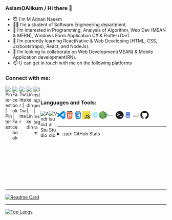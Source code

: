    ### AslamOAlikum / Hi there 🤝
- 😇 I'm M Adnan Naeem
- 🧑‍🎓 I’m a student of Software Engineering department.
- 👀 I’m interested in Programming, Analysis of Algorithm, Web Dev (MEAN & MERN), Windows Form Application C# & Flutter+Dart. 
- 🌱 I’m currently learning ReactNative & Web Developing (HTML, CSS, Js(bootstraps), React, and NodeJs).
- 💞️ I’m looking to collaborate on Web Development(MEAN) & Mobile Application development(RN).
- 📫 U can get in touch with me on the following platforms

### Connect with me:

[<img align="left" alt="Pinterest    | Pinterest" width="22px" src="https://cdn.jsdelivr.net/npm/simple-icons@3.13.0/icons/pinterest.svg" />][pinterest]
[<img align="left" alt="Facebook     | Facebook"  width="22px" src="https://cdn.jsdelivr.net/npm/simple-icons@3.13.0/icons/facebook.svg" />][facebook]
[<img align="left" alt="Twitter      | Twitter"   width="22px" src="https://cdn.jsdelivr.net/npm/simple-icons@v3/icons/twitter.svg" />][twitter]
[<img align="left" alt="LinkedIn     | LinkedIn"  width="22px" src="https://cdn.jsdelivr.net/npm/simple-icons@v3/icons/linkedin.svg" />][linkedin]
[<img align="left" alt="Instagram    | Instagram" width="22px" src="https://cdn.jsdelivr.net/npm/simple-icons@v3/icons/instagram.svg" />][instagram]
<br />

### Languages and Tools:

[<img align="left" alt="Android Studio" width="26px" src="https://cdn.jsdelivr.net/npm/simple-icons@3.13.0/icons/androidstudio.svg" />][android]
[<img align="left" alt="Visual Studio" width="26px" src="https://cdn.jsdelivr.net/npm/simple-icons@3.13.0/icons/visualstudio.svg" />][dotNet]
[<img align="left" alt="Visual Studio Code" width="26px" src="https://raw.githubusercontent.com/github/explore/80688e429a7d4ef2fca1e82350fe8e3517d3494d/topics/visual-studio-code/visual-studio-code.png" />][vscode]
[<img align="left" alt="HTML5" width="26px" src="https://raw.githubusercontent.com/github/explore/80688e429a7d4ef2fca1e82350fe8e3517d3494d/topics/html/html.png" />][html]
[<img align="left" alt="CSS3" width="26px" src="https://raw.githubusercontent.com/github/explore/80688e429a7d4ef2fca1e82350fe8e3517d3494d/topics/css/css.png" />][css]
[<img align="left" alt="JavaScript" width="26px" src="https://raw.githubusercontent.com/github/explore/80688e429a7d4ef2fca1e82350fe8e3517d3494d/topics/javascript/javascript.png" />][js]
[<img align="left" alt="React" width="26px" src="https://raw.githubusercontent.com/github/explore/80688e429a7d4ef2fca1e82350fe8e3517d3494d/topics/react/react.png" />][react]
[<img align="left" alt="Node.js" width="26px" src="https://raw.githubusercontent.com/github/explore/80688e429a7d4ef2fca1e82350fe8e3517d3494d/topics/nodejs/nodejs.png" />][nodejs]
[<img align="left" alt="MongoDB" width="26px" src="https://raw.githubusercontent.com/github/explore/80688e429a7d4ef2fca1e82350fe8e3517d3494d/topics/mongodb/mongodb.png" />][mongodb]
[<img align="left" alt="Terminal" width="26px" src="https://raw.githubusercontent.com/github/explore/80688e429a7d4ef2fca1e82350fe8e3517d3494d/topics/terminal/terminal.png" />][terminal]
[<img align="left" alt="SQL" width="26px" src="https://raw.githubusercontent.com/github/explore/80688e429a7d4ef2fca1e82350fe8e3517d3494d/topics/sql/sql.png" />][sql]
[<img align="left" alt="MySQL" width="26px" src="https://raw.githubusercontent.com/github/explore/80688e429a7d4ef2fca1e82350fe8e3517d3494d/topics/mysql/mysql.png" />][mysql]
[<img align="left" alt="GitHub" width="26px" src="https://raw.githubusercontent.com/github/explore/78df643247d429f6cc873026c0622819ad797942/topics/github/github.png" />][github]
<br />
<br />

---

<details>
  <summary>:zap: GitHub Stats</summary>
<br /> 
   
  <img align="left" alt="Adnan's GitHub Stats" src="https://github-readme-stats.vercel.app/api?username=MAdnanNaeem&show_icons=true&hide_border=true&theme=dark" />
</details> 

<br /> 
<br />
<br /> 
<br />
<br /> 
<br />
<br /> 
<br />
<br /> 

---
[![Readme Card](https://github-readme-stats.vercel.app/api/pin/?username=MAdnanNaeem&repo=Star-Technical-.Net-Framework)](https://github.com/MAdnanNaeem/Blood-Donation-App.git)


---
[![Top Langs](https://github-readme-stats.vercel.app/api/top-langs/?username=MAdnanNaeem&layout=compact)](MAdnanNaeem/.Net-Framework-Projects.git)


[pinterest]: https://www.pinterest.com/madnan_naeem/
[facebook]: https://web.facebook.com/MAdnanNaeem/
[twitter]: https://twitter.com/madnannaeem
[instagram]: https://www.instagram.com/madnannaeem/
[linkedin]: https://www.linkedin.com/in/madnannaeem/
[android]: https://github.com/MAdnanNaeem/StarTechnical-Android-App
[vscode]: https://github.com/MAdnanNaeem/Solution-of-Web-Development-and-Design-Foundations-with-HTML5-9th-edition-by-TerryAnnFelke-Morris
[dotNet]: https://github.com/MAdnanNaeem/Star-Technical-.Net-Framework  
[html]: https://github.com/MAdnanNaeem/Introduction-to-HTML
[css]: https://github.com/MAdnanNaeem/Introduction-to-CSS
[js]: https://
[react]: https://
[nodejs]: https://
[mongodb]: https://
[terminal]: https://
[sql]: https://
[mysql]: https://
[github]: https://github.com/MAdnanNaeem


<!---
MAdnanNaeem/MAdnanNaeem is a ✨ special ✨ repository because its `README.md` (this file) appears on your GitHub profile.
You can click the Preview link to take a look at your changes.



--->

<!---
MAdnanNaeem/MAdnanNaeem is a ✨ special ✨ repository because its `README.md` (this file) appears on your GitHub profile.
You can click the Preview link to take a look at your changes.
--->
